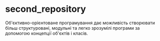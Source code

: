# seсond_repository

Об'єктивно-орієнтоване програмування дає можливість створювати більш структуровані, модульні та легко зрозумілі програми за допомогою концепції об'єктів і класів.
